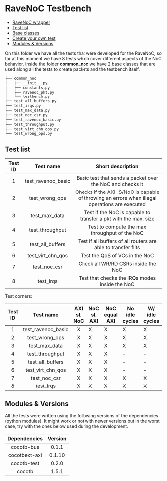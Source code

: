 # RaveNoC Testbench

* [RaveNoC wrapper](#rwrapper)
* [Test list](#tlist)
* [Base classes](#bclasses)
* [Create your own test](#addtest)
* [Modules & Versions](#version)

On this folder we have all the tests that were developed for the RaveNoC, so far at this moment we have 8 tests which cover different aspects of the NoC behavior. Inside the folder **common_noc** we have 2 base classes that are used along all the tests to create packets and the testbench itself.

```bash
├── common_noc
│   ├── __init__.py
│   ├── constants.py
│   ├── ravenoc_pkt.py
│   └── testbench.py
├── test_all_buffers.py
├── test_irqs.py
├── test_max_data.py
├── test_noc_csr.py
├── test_ravenoc_basic.py
├── test_throughput.py
├── test_virt_chn_qos.py
└── test_wrong_ops.py
```

## <a name="tlist"></a> Test list



| Test ID |      Test name     |                                       Short description                                       |
|:-------:|:------------------:|:---------------------------------------------------------------------------------------------:|
|    1    | test_ravenoc_basic | Basic test that sends a packet over the NoC and checks it                                     |
|    2    |   test_wrong_ops   | Checks if the AXI-S/NoC is capable of throwing an errors when illegal operations are executed |
|    3    |    test_max_data   | Test if the NoC is capable to transfer a pkt with the max. size                               |
|    4    |   test_throughput  | Test to compute the max throughput of the NoC                                                 |
|    5    |  test_all_buffers  | Test if all buffers of all routers are able to transfer flits                                 |
|    6    |  test_virt_chn_qos | Test the QoS of VCs in the NoC                                                                |
|    7    |    test_noc_csr    | Check all WR/RD CSRs inside the NoC                                                           |
|    8    |      test_irqs     | Test that checks the IRQs modes inside the NoC                                                |

Test corners:

| Test ID |      Test name     | AXI sl. NoC | NoC sl. AXI | NoC equal AXI | No idle cycles | W/ idle cycles | No backpressure | W/ backpressure |
|:-------:|:------------------:|:-----------:|-------------|---------------|----------------|----------------|-----------------|-----------------|
|    1    | test_ravenoc_basic |      X      |      X      |       X       |        X       |        X       |        X        |        X        |
|    2    |   test_wrong_ops   |      X      |      X      |       X       |        X       |        X       |        X        |        X        |
|    3    |    test_max_data   |      X      |      X      |       X       |        X       |        X       |        X        |        X        |
|    4    |   test_throughput  |      X      |      X      |       X       |        -       |        -       |        -        |        -        |
|    5    |  test_all_buffers  |      X      |      X      |       X       |        -       |        -       |        -        |        -        |
|    6    |  test_virt_chn_qos |      X      |      X      |       X       |        -       |        -       |        -        |        -        |
|    7    |    test_noc_csr    |      X      |      X      |       X       |        X       |        X       |        X        |        X        |
|    8    |      test_irqs     |      X      |      X      |       X       |        X       |        X       |        X        |        X        |

## <a name="version"></a> Modules & Versions

All the tests were written using the following versions of the dependencies (python modules). It might work or not with newer versions but in the worst case, try with the ones below used during the development.

|  Dependencies | Version |
|:-------------:|:-------:|
| cocotb-bus    |  0.1.1  |
| cocotbext-axi |  0.1.10 |
| cocotb-test   |  0.2.0  |
| cocotb        |  1.5.1  |
